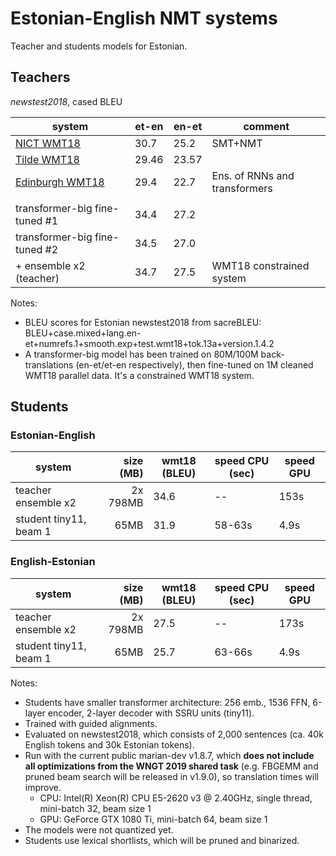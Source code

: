 # Estonian-English NMT systems

Teacher and students models for Estonian.


## Teachers

_newstest2018_, cased BLEU

| system | et-en | en-et | comment |
|--------|-------|-------|---------|
| [NICT WMT18](http://www.statmt.org/wmt18/pdf/WMT046.pdf)      | 30.7  | 25.2  | SMT+NMT
| [Tilde WMT18](http://www.statmt.org/wmt18/pdf/WMT050.pdf)     | 29.46 | 23.57 |
| [Edinburgh WMT18](http://www.statmt.org/wmt18/pdf/WMT039.pdf) | 29.4  | 22.7  | Ens. of RNNs and transformers
||||
| transformer-big fine-tuned #1                                 | 34.4  | 27.2  |
| transformer-big fine-tuned #2                                 | 34.5  | 27.0  |
| + ensemble x2 (teacher)                                       | 34.7  | 27.5  | WMT18 constrained system


Notes:

* BLEU scores for Estonian newstest2018 from sacreBLEU:
  BLEU+case.mixed+lang.en-et+numrefs.1+smooth.exp+test.wmt18+tok.13a+version.1.4.2
* A transformer-big model has been trained on 80M/100M back-translations
  (en-et/et-en respectively), then fine-tuned on 1M cleaned WMT18 parallel data.
  It's a constrained WMT18 system.


## Students


### Estonian-English

| system | size (MB) | wmt18 (BLEU) | speed CPU (sec) | speed GPU |
|--------|----------:|--------------|-----------------|-----------|
| teacher ensemble x2          | 2x 798MB | 34.6  | --     | 153s |
| student tiny11, beam 1       |     65MB | 31.9  | 58-63s | 4.9s |


### English-Estonian

| system | size (MB) | wmt18 (BLEU) | speed CPU (sec) | speed GPU |
|--------|----------:|--------------|-----------------|-----------|
| teacher ensemble x2          | 2x 798MB | 27.5  | --     | 173s |
| student tiny11, beam 1       |     65MB | 25.7  | 63-66s | 4.9s |


Notes:

* Students have smaller transformer architecture: 256 emb., 1536 FFN, 6-layer
  encoder, 2-layer decoder with SSRU units (tiny11).
* Trained with guided alignments.
* Evaluated on newstest2018, which consists of 2,000 sentences (ca. 40k English
  tokens and 30k Estonian tokens).
* Run with the current public marian-dev v1.8.7, which **does not include all
  optimizations from the WNGT 2019 shared task** (e.g. FBGEMM and pruned beam
  search will be released in v1.9.0), so translation times will improve.
  * CPU: Intel(R) Xeon(R) CPU E5-2620 v3 @ 2.40GHz, single thread, mini-batch 32, beam size 1
  * GPU: GeForce GTX 1080 Ti, mini-batch 64, beam size 1
* The models were not quantized yet.
* Students use lexical shortlists, which will be pruned and binarized.


